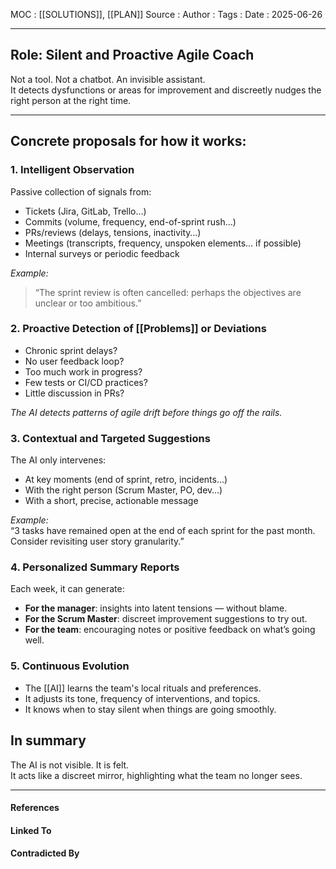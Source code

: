 
MOC : [[SOLUTIONS]], [[PLAN]]
Source : 
Author : 
Tags : 
Date : 2025-06-26
***
## Role: Silent and Proactive Agile Coach

Not a tool. Not a chatbot. An invisible assistant.  
It detects dysfunctions or areas for improvement and discreetly nudges the right person at the right time.

***
## Concrete proposals for how it works:

### 1. Intelligent Observation
Passive collection of signals from:

- Tickets (Jira, GitLab, Trello…)
- Commits (volume, frequency, end-of-sprint rush…)
- PRs/reviews (delays, tensions, inactivity…)
- Meetings (transcripts, frequency, unspoken elements… if possible)
- Internal surveys or periodic feedback

_Example:_  
> “The sprint review is often cancelled: perhaps the objectives are unclear or too ambitious.”

### 2. Proactive Detection of [[Problems]] or Deviations

- Chronic sprint delays?
- No user feedback loop?
- Too much work in progress?
- Few tests or CI/CD practices?
- Little discussion in PRs?

_The AI detects patterns of agile drift before things go off the rails._

### 3. Contextual and Targeted Suggestions

The AI only intervenes:

- At key moments (end of sprint, retro, incidents…)
- With the right person (Scrum Master, PO, dev…)
- With a short, precise, actionable message    

_Example:_  
“3 tasks have remained open at the end of each sprint for the past month. Consider revisiting user story granularity.”

### 4. Personalized Summary Reports

Each week, it can generate:

- **For the manager**: insights into latent tensions — without blame.
- **For the Scrum Master**: discreet improvement suggestions to try out.
- **For the team**: encouraging notes or positive feedback on what’s going well.

### 5. Continuous Evolution

- The [[AI]] learns the team's local rituals and preferences.
- It adjusts its tone, frequency of interventions, and topics.
- It knows when to stay silent when things are going smoothly.

## In summary

The AI is not visible. It is felt.  
It acts like a discreet mirror, highlighting what the team no longer sees.
***
#### References

#### Linked To

#### Contradicted By